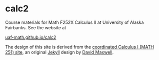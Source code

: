 # calc2

Course materials for Math F252X Calculus II at University of Alaska Fairbanks.  See the website at

[uaf-math.github.io/calc2](https://uaf-math.github.io/calc2/)

The design of this site is derived from the [coordinated Calculus I (MATH 251) site](https://uaf-math.github.io/calc1/), an original [Jekyll](https://jekyllrb.com/) design by [David Maxwell](https://damaxwell.github.io/).
